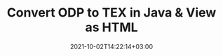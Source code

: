 ---
############################# Static ############################
layout: "autogen"
date: 2021-10-02T14:22:14+03:00
draft: false
path: "total/java/conversion/odp-to-tex/"

############################# Head ############################
head_title: "Convert ODP to TEX in Java - Sample Java Code"
head_description: "Java document conversion library to convert ODP to TEX and 100+ other file formats in Java & J2SE applications. View the Converted TEX document as HTML viewer."

############################# Header ############################
title: "Convert ODP to TEX in Java & View as HTML"
description: "Programmatically convert ODP to TEX in Java & J2SE platforms using flexible document manipulation options to customize the resultant document. Convert the complete document or some specific pages based on page numbers or selective page ranges using Java document conversion library."

############################# SubMenu ############################
submenu:
    enable: false

############################# Content ############################
content:
    enable: true
    block:
    - title_left: "ODP to TEX Conversion in Java"
      content_left: |
          Perform ODP to TEX file conversion in three simple steps using Java. View the converted document as HTML without any external software dependency.

          -   Create a new instance of **Converter** class and load the ODP file
          -   Set **ConvertOptions** for the TEX document type
          -   Call **Convert** method of **Converter** class instance for conversion to TEX
          -   Set options for HTML viewer
          -   Create **Viewer** object to view converted TEX as HTML
          
      title_right: "Convert Remotely Located Documents"
      content_right: |
          You require `GroupDocs.Conversion` & `GroupDocs.Viewer` namespaces to convert between a wide range of popular document types such as PDF, Microsoft Word, Excel, PowerPoint, Project, Outlook, HTML, diagrams and image file formats. Explore other [Java APIs for Office documents](https://products.conholdate.com/total/java/) as offered by Conholdate.Total.
          
          Get the respective assembly files from the [downloads](https://downloads.conholdate.com/total/java) or fetch the whole package from [Maven](https://repository.conholdate.com/webapp/#/artifacts/browse/tree/General/repo) to add 'Conholdate.Total` directly in your workspace.
          
      code: |
          ```cs {linenos=false}
          // Convert ODP to TEX using GroupDocs.Conversion API
          // Load the source ODP file to be converted
          Converter converter = new Converter("input.odp");

          // Get the convert options ready for the target TEX format
          ConvertOptions convertOptions = new FileType().fromExtension("tex").getConvertOptions();

          // Convert to TEX format
          converter.convert("output.tex", convertOptions);

          // Create Viewer object to view the converted TEX as HTML
          try (Viewer viewer = new Viewer("output.tex"))
          {
              // Set options for HTML viewer
              HtmlViewOptions viewOptions = HtmlViewOptions.forEmbeddedResources("output{0}.html");

              // View converted TEX as HTML
              viewer.view(viewOptions);
          }
          ```
    - title_left: "Convert Password Protected ODP to TEX"
      content_left: |
          Accurately load and convert documents that are protected with a password within your Java based applications. The file format conversion API also supports rendering remote documents from different sources including S3, Blob, FTP, Stream, URL or a local disk.

          -   Create new instance of **Converter** class and pass source document path
          -   Instantiate the proper **ConvertOptions** class e.g. (**PdfConvertOptions**, **WordProcessingConvertOptions**, **SpreadsheetConvertOptions** etc.)
          -   Call **convert** method of **Converter** class instance and pass filename for the converted document
        
      title_right: "Source Document Information Extraction"
      content_right: |
          The documents information extraction feature not only allows getting the basic information about the source document file but it also supports extracting some valuable file-format specific information such as project start and end dates of a Microsoft Project file, any printing restrictions on a PDF document, list of folders enclosed in an Outlook data file etc. 

          Convert popular document file formats on different operating systems such as Windows, Linux or macOS while using development environments such as NetBeans, IntelliJ IDEA and Eclipse.
          
      code: |
          ```cs {linenos=false}
          // Load and convert password protected documents
          WordProcessingLoadOptions loadOptions = new WordProcessingLoadOptions();
          loadOptions.setPassword("12345");

          // Create an instance of Converter class and pass source document path and the load options delegate as a constructor parameters
          Converter converter = new Converter("input.odp", loadOptions);

          // Instantiate PdfConvertOptions class
          PdfConvertOptions options = new PdfConvertOptions();

          // Call convert method of Converter class instance and pass filename for the converted document and the instance of ConvertOptions from the previous step
          converter.convert("output.tex, options);
          ```
############################# About Formats ############################
about_formats:
    enable: false
############################# More Formats ############################
more_formats:
    enable: true
    auto: false
    other_out_formats: PDF DOCX DOT DOTX DOTM TXT RTF HTML MHTML XLS XLSX XLSM XLT XLTX XLTM DIF PPT PPTX PPS PPSX POT POTX POTM ODT OTT EMZ WMZ SVGZ TEX DCM WMF BMP PNG GIF JPEG TIFF
############################# Back to top ###############################
back_to_top:
  enable: true
---